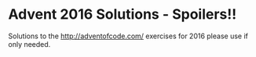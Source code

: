 # Advent 2016 Solutions - Spoilers!!
Solutions to the http://adventofcode.com/ exercises for 2016 please use if only needed.
